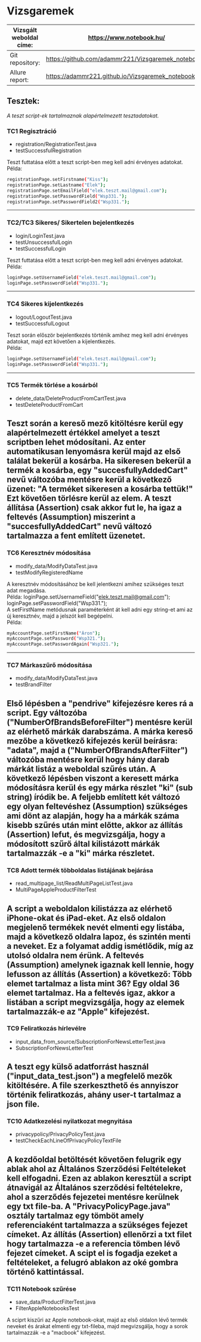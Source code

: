 # Vizsgaremek
| Vizsgált weboldal címe: | https://www.notebook.hu/ |
| ------ | ------ |
| Git repository: | https://github.com/adammr221/Vizsgaremek_notebook |
| Allure report: | https://adammr221.github.io/Vizsgaremek_notebook/11/ |

## Tesztek:
<em>A teszt script-ek tartalmaznak alapértelmezett tesztadatokat.</em>

### TC1 Regisztráció
- registration/RegistrationTest.java
- testSuccessfulRegistration

Teszt futtatása előtt a teszt script-ben meg kell adni érvényes adatokat.   
Példa:
```sh
registrationPage.setFirstname("Kiss");  
registrationPage.setLastname("Elek");  
registrationPage.setEmailField("elek.teszt.mail@gmail.com");  
registrationPage.setPasswordField("Wsp331.");  
registrationPage.setPasswordField2("Wsp331."); 
``` 
-----

### TC2/TC3 Sikeres/ Sikertelen bejelentkezés
- login/LoginTest.java
- testUnsuccessfulLogin
- testSuccessfulLogin

Teszt futtatása előtt a teszt script-ben meg kell adni érvényes adatokat.  
Példa:
```sh
loginPage.setUsernameField("elek.teszt.mail@gmail.com");  
loginPage.setPasswordField("Wsp331."); 
``` 
-----

### TC4 Sikeres kijelentkezés
- logout/LogoutTest.java
- testSuccessfulLogout

Teszt során először bejelentkezés történik amihez meg kell adni érvényes adatokat,
majd ezt követően a kijelentkezés.  
Példa:
```sh
loginPage.setUsernameField("elek.teszt.mail@gmail.com");  
loginPage.setPasswordField("Wsp331.");  
```
-----

### TC5 Termék törlése a kosárból
- delete_data/DeleteProductFromCartTest.java
- testDeleteProductFromCart

Teszt során a kereső mező kitöltésre kerül egy alapértelmezett értékkel amelyet a teszt scriptben lehet módosítani. Az enter automatikusan lenyomásra kerül majd az első találat bekerül a kosárba. Ha sikeresen bekerül a termék a kosárba, egy "succesfullyAddedCart" nevű változóba mentésre kerül a következő üzenet: "A terméket sikeresen a kosárba tettük!" Ezt követően törlésre kerül az elem.
A teszt állítása (Assertion) csak akkor fut le, ha igaz a feltevés (Assumption) miszerint a "succesfullyAddedCart" nevű változó tartalmazza a fent említett üzenetet.
-----

### TC6 Keresztnév módosítása
- modify_data/ModifyDataTest.java
- testModifyRegisteredName

A keresztnév módosításához be kell jelentkezni amihez szükséges teszt adat megadása.  
Példa:
loginPage.setUsernameField("elek.teszt.mail@gmail.com");  
loginPage.setPasswordField("Wsp331.");  
A setFirstName metódusnak paraméterként át kell adni egy string-et ami az új keresztnév, majd a jelszót kell begépelni.  
Példa:
```sh
myAccountPage.setFirstName("Áron");  
myAccountPage.setPassword("Wsp321.");  
myAccountPage.setPasswordAgain("Wsp321.");  
```
-----


### TC7 Márkaszűrő módosítása
- modify_data/ModifyDataTest.java
- testBrandFilter

Első lépésben a "pendrive" kifejezésre keres rá a script.
Egy változóba ("NumberOfBrandsBeforeFilter") mentésre kerül az elérhető márkák darabszáma.
A márka kereső mezőbe a következő kifejezés kerül beírásra: "adata", majd a ("NumberOfBrandsAfterFilter")
változóba mentésre kerül hogy hány darab márkát listáz a weboldal szűrés után.
A következő lépésben viszont a keresett márka módosításra kerül és egy márka részlet "ki" (sub string) íródik be.
A feljebb említett két változó egy olyan feltevéshez (Assumption) szükséges ami dönt az alapján, hogy ha a márkák száma kisebb szűrés után mint előtte, akkor az állítás (Assertion) lefut, és megvizsgálja, hogy a módosított szűrő által kilistázott márkák tartalmazzák -e a "ki" márka részletet.
-----

### TC8 Adott termék többoldalas listájának bejárása
- read_multipage_list/ReadMultiPageListTest.java
- MultiPageAppleProductFilterTest

A script a weboldalon kilistázza az elérhető iPhone-okat és iPad-eket. Az első oldalon megjelenő termékek nevét elmenti egy listába, majd
a következő oldalra lapoz, és szintén menti a neveket. Ez a folyamat addig ismétlődik, míg az utolsó oldalra nem érünk.
A feltevés (Assumption) amelynek igaznak kell lennie, hogy lefusson az állítás (Assertion) a következő: Több elemet tartalmaz a lista mint 36?
Egy oldal 36 elemet tartalmaz. Ha a feltevés igaz, akkor a listában a script megvizsgálja, hogy az elemek tartalmazzák-e az "Apple" kifejezést.
-----

### TC9 Feliratkozás hírlevélre
- input_data_from_source/SubscriptionForNewsLetterTest.java
- SubscriptionForNewsLetterTest

A teszt egy külső adatforrást használ ("input_data_test.json") a megfelelő mezők kitöltésére.
A file szerkeszthető és annyiszor történik feliratkozás, ahány user-t tartalmaz a json file.
-----

### TC10 Adatkezelési nyilatkozat megnyitása
- privacypolicy/PrivacyPolicyTest.java
- testCheckEachLineOfPrivacyPolicyTextFile

A kezdőoldal betöltését követően felugrik egy ablak ahol az Általános Szerződési Feltételeket kell elfogadni.
Ezen az ablakon keresztül a script átnavigál az Általános szerződési feltételekre, ahol a szerződés fejezetei mentésre kerülnek egy txt file-ba. A "PrivacyPolicyPage.java" osztály tartalmaz egy tömböt amely referenciaként tartalmazza a szükséges fejezet címeket.
Az állítás (Assertion) ellenőrzi a txt filet hogy tartalmazza -e a referencia tömben lévő fejezet címeket.
A scipt el is fogadja ezeket a feltételeket, a felugró ablakon az oké gombra történő kattintással.
-----

### TC11 Notebook szűrése
- save_data/ProductFilterTest.java
- FilterAppleNotebooksTest

A sciprt kiszűri az Apple notebook-okat, majd az első oldalon lévő termék neveket és árakat elmenti egy txt-fileba, majd megvizsgálja, hogy a sorok tartalmazzák -e a "macbook" kifejezést.
 










